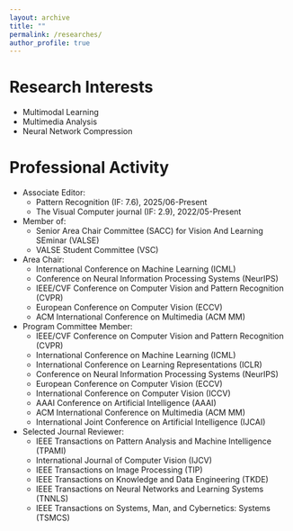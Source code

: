 ```yaml
---
layout: archive
title: ""
permalink: /researches/
author_profile: true
---
```


Research Interests
======
- Multimodal Learning
- Multimedia Analysis
- Neural Network Compression

<!--Awards and Honors
======
- ICME Outstanding Reviewer Award, 2020
- Outstanding PhD Graduate of Sichuan University, 2019.
- First-class Scholarship of Sichuan University for PhD. students, 2018.
- National Scholarship of China, Ministry of Education of China, 2018.
- National Scholarship of China, Ministry of Education of China, 2016.
- First-class Scholarship of Sichuan University for Master students, 2013-2015. -->


Professional Activity
======
- Associate Editor:
    - Pattern Recognition (IF: 7.6), 2025/06-Present
    - The Visual Computer journal (IF: 2.9), 2022/05-Present
- Member of:
    - Senior Area Chair Committee (SACC) for Vision And Learning SEminar (VALSE)
    - VALSE Student Committee (VSC)
- Area Chair:
    - International Conference on Machine Learning (ICML)
    - Conference on Neural Information Processing Systems (NeurIPS)
    - IEEE/CVF Conference on Computer Vision and Pattern Recognition (CVPR)
    - European Conference on Computer Vision (ECCV)
    - ACM International Conference on Multimedia (ACM MM)
- Program Committee Member:
    - IEEE/CVF Conference on Computer Vision and Pattern Recognition (CVPR)
    - International Conference on Machine Learning (ICML)
    - International Conference on Learning Representations (ICLR)
    - Conference on Neural Information Processing Systems (NeurIPS)
    - European Conference on Computer Vision (ECCV)
    - International Conference on Computer Vision (ICCV)
    - AAAI Conference on Artificial Intelligence (AAAI)
    - ACM International Conference on Multimedia (ACM MM)
    - International Joint Conference on Artificial Intelligence (IJCAI)
- Selected Journal Reviewer:
    - IEEE Transactions on Pattern Analysis and Machine Intelligence (TPAMI)
    - International Journal of Computer Vision (IJCV)
    - IEEE Transactions on Image Processing (TIP)
    - IEEE Transactions on Knowledge and Data Engineering (TKDE)
    - IEEE Transactions on Neural Networks and Learning Systems (TNNLS)
    - IEEE Transactions on Systems, Man, and Cybernetics: Systems (TSMCS)
